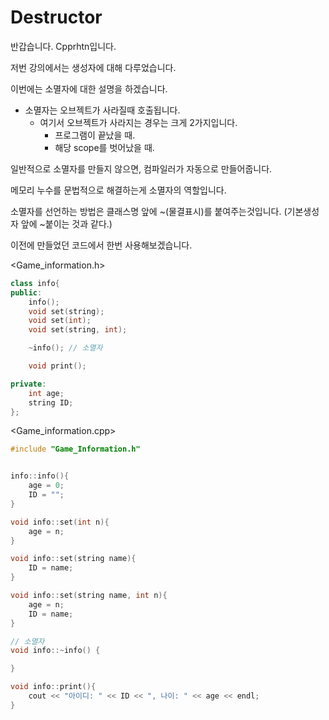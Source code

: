 # Destructor
반갑습니다. Cpprhtn입니다.

저번 강의에서는 생성자에 대해 다루었습니다.

이번에는 소멸자에 대한 설명을 하겠습니다.

- 소멸자는 오브젝트가 사라질때 호출됩니다.
	- 여기서 오브젝트가 사라지는 경우는 크게 2가지입니다.
		- 프로그램이 끝났을 때.
		- 해당 scope를 벗어났을 때.

일반적으로 소멸자를 만들지 않으면, 컴파일러가 자동으로 만들어줍니다.

메모리 누수를 문법적으로 해결하는게 소멸자의 역할입니다.

소멸자를 선언하는 방법은 클래스명 앞에 ~(물결표시)를 붙여주는것입니다. (기본생성자 앞에 ~붙이는 것과 같다.)

이전에 만들었던 코드에서 한번 사용해보겠습니다.

<Game_information.h>
```cpp
class info{
public:
    info();
    void set(string);
    void set(int);
    void set(string, int);

    ~info(); // 소멸자

    void print();

private:
    int age;
    string ID;
};
```


<Game_information.cpp>

```cpp
#include "Game_Information.h"


info::info(){
    age = 0;
    ID = "";
}

void info::set(int n){
    age = n;
}

void info::set(string name){
    ID = name;
}

void info::set(string name, int n){
    age = n;
    ID = name;
}

// 소멸자
void info::~info() { 

}

void info::print(){
    cout << "아이디: " << ID << ", 나이: " << age << endl;
}
```

